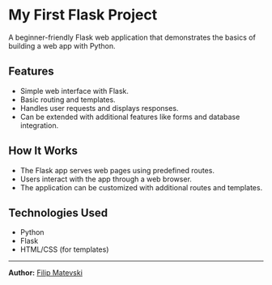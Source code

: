# My First Flask Project

A beginner-friendly Flask web application that demonstrates the basics of building a web app with Python.

## Features
- Simple web interface with Flask.
- Basic routing and templates.
- Handles user requests and displays responses.
- Can be extended with additional features like forms and database integration.

## How It Works
- The Flask app serves web pages using predefined routes.
- Users interact with the app through a web browser.
- The application can be customized with additional routes and templates.

## Technologies Used
- Python
- Flask
- HTML/CSS (for templates)

---
**Author:** [Filip Matevski](https://github.com/Filip9205)
